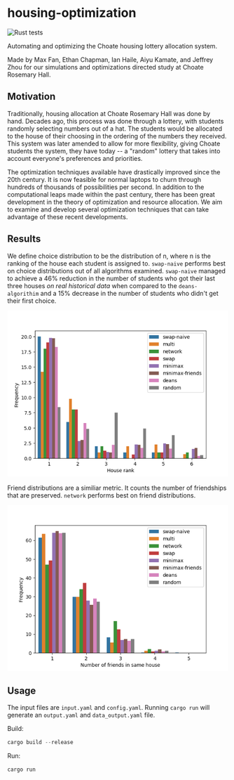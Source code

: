 # housing-optimization
![Rust tests](https://github.com/ChoateProgrammingUnion/housing-optimization/workflows/Rust%20tests/badge.svg)

Automating and optimizing the Choate housing lottery allocation system.

Made by Max Fan, Ethan Chapman, Ian Haile, Aiyu Kamate, and Jeffrey Zhou for our simulations and optimizations directed study at Choate Rosemary Hall.

## Motivation
Traditionally, housing allocation at Choate Rosemary Hall was done by hand.
Decades ago, this process was done through a lottery, with students randomly selecting numbers out of a hat.
The students would be allocated to the house of their choosing in the ordering of the numbers they received.
This system was later amended to allow for more flexibility, giving Choate students the system, they have today -- a "random" lottery that takes into account everyone's preferences and priorities.

The optimization techniques available have drastically improved since the 20th century.
It is now feasible for normal laptops to churn through hundreds of thousands of possibilities per second.
In addition to the computational leaps made within the past century, there has been great development in the theory of optimization and resource allocation.
We aim to examine and develop several optimization techniques that can take advantage of these recent developments.

## Results
We define choice distribution to be the distribution of n, where n is the ranking of the house each student is assigned to. 
`swap-naive` performs best on choice distributions out of all algorithms examined.
`swap-naive` managed to achieve a 46% reduction in the number of students who got their last three houses *on real historical data* when compared to the `deans-algorithim` and a 15% decrease in the number of students who didn't get their first choice.

![Choice Distribution](choice_distribution.png)

Friend distributions are a similiar metric. 
It counts the number of friendships that are preserved. 
`network` performs best on friend distributions.

![Friend Distribution](friend_distribution.png)

## Usage
The input files are `input.yaml` and `config.yaml`.
Running `cargo run` will generate an `output.yaml` and `data_output.yaml` file.

Build:
```rs
cargo build --release
```
Run:
```rs
cargo run
```

